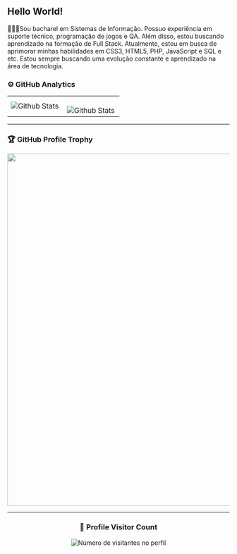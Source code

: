 ## Hello World!

👩🏻‍💻Sou bacharel em Sistemas de Informação. Possuo experiência em suporte técnico, programação de jogos e QA. Além disso, estou buscando aprendizado na formação de Full Stack. Atualmente, estou em busca de aprimorar minhas habilidades em CSS3, HTML5, PHP, JavaScript e SQL e etc. Estou sempre buscando uma evolução constante e aprendizado na área de tecnologia.

### ⚙️ GitHub Analytics

<table>
  <tr>
    <td>
      <img
        align="left"
        src="https://github-readme-stats.vercel.app/api/top-langs/?username=paola-medeiros&theme=dark&hide_border=false&include_all_commits=true&count_private=true&layout=compact"
        alt="Github Stats"
      />
    </td>
    <td>
      <br />
      <img
        align="left"
        src="https://github-readme-streak-stats.herokuapp.com/?user=paola-medeiros&theme=dark&hide_border=false"
        alt="Github Stats"
      />
    </td>
  </tr>
</table>

--- 

### 🏆 GitHub Profile Trophy

<p align="center">
  <a
    href="https://github.com/ryo-ma/github-profile-trophy"
    title="repositório de troféus"
  >
    <img
      width="800"
      src="https://github-profile-trophy.vercel.app/?username=paola-medeiros&column=8&theme=darkhub&no-frame=true&no-bg=true"
    />
  </a>
</p>

---

<div align="center">
  <h3><b>📍 Profile Visitor Count</b></h3>
</div>

<p align="center">
  <img
    src="https://profile-counter.glitch.me/paola-medeiros/count.svg"
    alt="Número de visitantes no perfil"
  />
</p>
